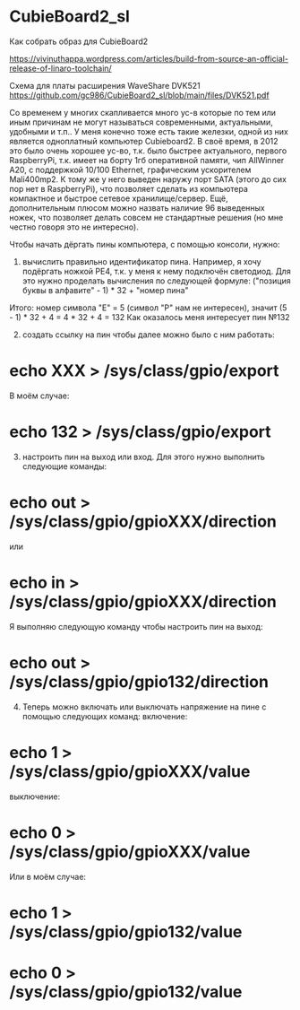 # CubieBoard2_sl
Как собрать образ для CubieBoard2

https://vivinuthappa.wordpress.com/articles/build-from-source-an-official-release-of-linaro-toolchain/

Схема для платы расширения WaveShare DVK521 https://github.com/gc986/CubieBoard2_sl/blob/main/files/DVK521.pdf


Со временем у многих скапливается много ус-в которые по тем или иным причинам не могут называться современными, актуальными, удобными и т.п.. У меня конечно тоже есть такие железки, одной из них является одноплатный компьютер Cubieboard2. В своё время, в 2012 это было очень хорошее ус-во, т.к. было быстрее актуального, первого RaspberryPi, т.к. имеет на борту 1гб оперативной памяти, чип AllWinner A20, с поддержкой 10/100 Ethernet, графическим ускорителем Mali400mp2. К тому же у него выведен наружу порт SATA (этого до сих пор нет в RaspberryPi), что позволяет сделать из компьютера компактное и быстрое сетевое хранилище/сервер. Ещё, дополнительным плюсом можно назвать наличие 96 выведенных ножек, что позволяет делать совсем не стандартные решения (но мне честно говоря это не интересно).

Чтобы начать дёргать пины компьютера, с помощью консоли, нужно:
1) вычислить правильно идентификатор пина. Например, я хочу подёргать ножкой PE4, т.к. у меня к нему подключён светодиод. Для это нужно проделать вычисления по следующей формуле:
("позиция буквы в алфавите" - 1) * 32 + "номер пина"

Итого: номер символа "E" = 5 (символ "P" нам не интересен), значит (5 - 1) * 32 + 4 = 4 * 32 + 4 = 132
Как оказалось меня интересует пин №132

2) создать ссылку на пин чтобы далее можно было с ним работать:
# echo XXX > /sys/class/gpio/export

В моём случае:
# echo 132 > /sys/class/gpio/export 

3) настроить пин на выход или вход. Для этого нужно выполнить следующие команды:
# echo out > /sys/class/gpio/gpioXXX/direction
или
# echo in > /sys/class/gpio/gpioXXX/direction
Я выполняю следующую команду чтобы настроить пин на выход:
# echo out > /sys/class/gpio/gpio132/direction

4) Теперь можно включать или выключать напряжение на пине с помощью следующих команд:
включение:
# echo 1 > /sys/class/gpio/gpioXXX/value
выключение:
# echo 0 > /sys/class/gpio/gpioXXX/value

Или в моём случае:
# echo 1 > /sys/class/gpio/gpio132/value
# echo 0 > /sys/class/gpio/gpio132/value
